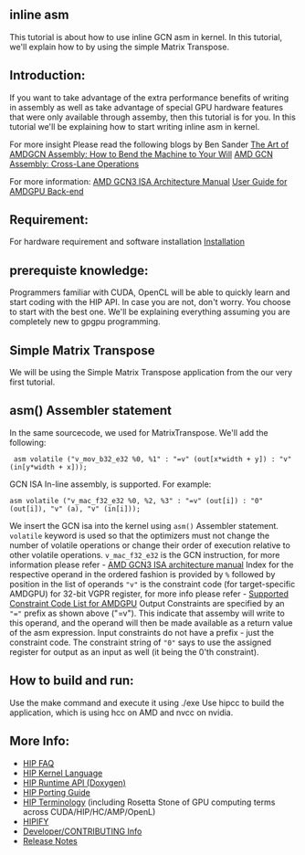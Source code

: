 ## inline asm  ###

This tutorial is about how to use inline GCN asm in kernel. In this tutorial, we'll explain how to by using the simple Matrix Transpose.

## Introduction:

If you want to take advantage of the extra performance benefits of writing in assembly as well as take advantage of special GPU hardware features that were only available through assemby, then this tutorial is for you. In this tutorial we'll be explaining how to start writing inline asm in kernel.

For more insight Please read the following blogs by Ben Sander
[The Art of AMDGCN Assembly: How to Bend the Machine to Your Will](gpuopen.com/amdgcn-assembly)
[AMD GCN Assembly: Cross-Lane Operations](http://gpuopen.com/amd-gcn-assembly-cross-lane-operations/)

For more information:
[AMD GCN3 ISA Architecture Manual](http://gpuopen.com/compute-product/amd-gcn3-isa-architecture-manual/)
[User Guide for AMDGPU Back-end](llvm.org/docs/AMDGPUUsage.html)

## Requirement:
For hardware requirement and software installation [Installation](https://github.com/ROCm-Developer-Tools/HIP/blob/master/INSTALL.md)

## prerequiste knowledge:

Programmers familiar with CUDA, OpenCL will be able to quickly learn and start coding with the HIP API. In case you are not, don't worry. You choose to start with the best one. We'll be explaining everything assuming you are completely new to gpgpu programming.

## Simple Matrix Transpose

We will be using the Simple Matrix Transpose application from the our very first tutorial.

## asm() Assembler statement

In the same sourcecode, we used for MatrixTranspose. We'll add the following:

`  asm volatile ("v_mov_b32_e32 %0, %1" : "=v" (out[x*width + y]) : "v" (in[y*width + x]));                    `

GCN ISA In-line assembly, is supported. For example:

```
asm volatile ("v_mac_f32_e32 %0, %2, %3" : "=v" (out[i]) : "0"(out[i]), "v" (a), "v" (in[i]));
```

We insert the GCN isa into the kernel using `asm()` Assembler statement.
`volatile` keyword is used so that the optimizers must not change the number of volatile operations or change their order of execution relative to other volatile operations.
`v_mac_f32_e32` is the GCN instruction, for more information please refer - [AMD GCN3 ISA architecture manual](http://gpuopen.com/compute-product/amd-gcn3-isa-architecture-manual/)
Index for the respective operand in the ordered fashion is provided by `%` followed by position in the list of operands
`"v"` is the constraint code (for target-specific AMDGPU) for 32-bit VGPR register, for more info please refer - [Supported Constraint Code List for AMDGPU](https://llvm.org/docs/LangRef.html#supported-constraint-code-list)
Output Constraints are specified by an `"="` prefix as shown above ("=v"). This indicate that assemby will write to this operand, and the operand will then be made available as a return value of the asm expression. Input constraints do not have a prefix - just the constraint code. The constraint string of `"0"` says to use the assigned register for output as an input as well (it being the 0'th constraint).

## How to build and run:
Use the make command and execute it using ./exe
Use hipcc to build the application, which is using hcc on AMD and nvcc on nvidia.


## More Info:
- [HIP FAQ](https://github.com/ROCm-Developer-Tools/HIP/blob/master/docs/markdown/hip_faq.md)
- [HIP Kernel Language](https://github.com/ROCm-Developer-Tools/HIP/blob/master/docs/markdown/hip_kernel_language.md)
- [HIP Runtime API (Doxygen)](http://rocm-developer-tools.github.io/HIP)
- [HIP Porting Guide](https://github.com/ROCm-Developer-Tools/HIP/blob/master/docs/markdown/hip_porting_guide.md)
- [HIP Terminology](https://github.com/ROCm-Developer-Tools/HIP/blob/msater/docs/markdown/hip_terms.md) (including Rosetta Stone of GPU computing terms across CUDA/HIP/HC/AMP/OpenL)
- [HIPIFY](https://github.com/ROCm-Developer-Tools/HIP/blob/master/hipify-clang/README.md)
- [Developer/CONTRIBUTING Info](https://github.com/ROCm-Developer-Tools/HIP/blob/master/CONTRIBUTING.md)
- [Release Notes](https://github.com/ROCm-Developer-Tools/HIP/blob/master/RELEASE.md)
